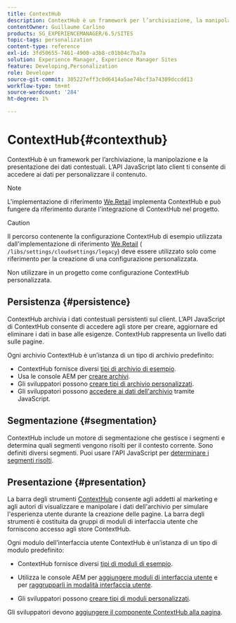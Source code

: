 ```yaml
---
title: ContextHub
description: ContextHub è un framework per l’archiviazione, la manipolazione e la presentazione dei dati contestuali
contentOwner: Guillaume Carlino
products: SG_EXPERIENCEMANAGER/6.5/SITES
topic-tags: personalization
content-type: reference
exl-id: 3fd50655-7461-4900-a3b8-c01b04c7ba7a
solution: Experience Manager, Experience Manager Sites
feature: Developing,Personalization
role: Developer
source-git-commit: 305227eff3c0d6414a5ae74bcf3a74309dccdd13
workflow-type: tm+mt
source-wordcount: '284'
ht-degree: 1%

---
```


# ContextHub{#contexthub}

ContextHub è un framework per l’archiviazione, la manipolazione e la presentazione dei dati contestuali. L’API JavaScript lato client ti consente di accedere ai dati per personalizzare il contenuto.

>[!NOTE]
>
>L&#39;implementazione di riferimento [We.Retail](/help/sites-developing/we-retail.md) implementa ContextHub e può fungere da riferimento durante l&#39;integrazione di ContextHub nel progetto.

>[!CAUTION]
>
>Il percorso contenente la configurazione ContextHub di esempio utilizzata dall&#39;implementazione di riferimento [We.Retail](/help/sites-developing/we-retail.md) ( `/libs/settings/cloudsettings/legacy`) deve essere utilizzato solo come riferimento per la creazione di una configurazione personalizzata.
>
>Non utilizzare in un progetto come configurazione ContextHub personalizzata.

## Persistenza {#persistence}

ContextHub archivia i dati contestuali persistenti sul client. L’API JavaScript di ContextHub consente di accedere agli store per creare, aggiornare ed eliminare i dati in base alle esigenze. ContextHub rappresenta un livello dati sulle pagine.

Ogni archivio ContextHub è un’istanza di un tipo di archivio predefinito:

* ContextHub fornisce diversi [tipi di archivio di esempio](/help/sites-developing/ch-samplestores.md).
* Usa le console AEM per [creare archivi](ch-configuring.md#creating-a-contexthub-store).
* Gli sviluppatori possono [creare tipi di archivio personalizzati](/help/sites-developing/ch-extend.md#creating-custom-store-candidates).
* Gli sviluppatori possono [accedere ai dati dell&#39;archivio](/help/sites-developing/ch-adding.md#interacting-with-contexthub-stores) tramite JavaScript.

## Segmentazione {#segmentation}

ContextHub include un motore di segmentazione che gestisce i segmenti e determina quali segmenti vengono risolti per il contesto corrente. Sono definiti diversi segmenti. Puoi usare l&#39;API JavaScript per [determinare i segmenti risolti](/help/sites-developing/ch-adding.md#determining-resolved-contexthub-segments).

## Presentazione {#presentation}

La barra degli strumenti [ContextHub](/help/sites-authoring/ch-previewing.md) consente agli addetti al marketing e agli autori di visualizzare e manipolare i dati dell&#39;archivio per simulare l&#39;esperienza utente durante la creazione delle pagine. La barra degli strumenti è costituita da gruppi di moduli di interfaccia utente che forniscono accesso agli store ContextHub.

Ogni modulo dell’interfaccia utente ContextHub è un’istanza di un tipo di modulo predefinito:

* ContextHub fornisce diversi [tipi di moduli di esempio](/help/sites-developing/ch-samplemodules.md).
* Utilizza le console AEM per [aggiungere moduli di interfaccia utente](ch-configuring.md#adding-a-ui-module) e per [raggrupparli in modalità interfaccia utente](ch-configuring.md#adding-a-ui-mode).

* Gli sviluppatori possono [creare tipi di moduli personalizzati](/help/sites-developing/ch-extend.md#creating-contexthub-ui-module-types).

Gli sviluppatori devono [aggiungere il componente ContextHub alla pagina](/help/sites-developing/ch-adding.md).
